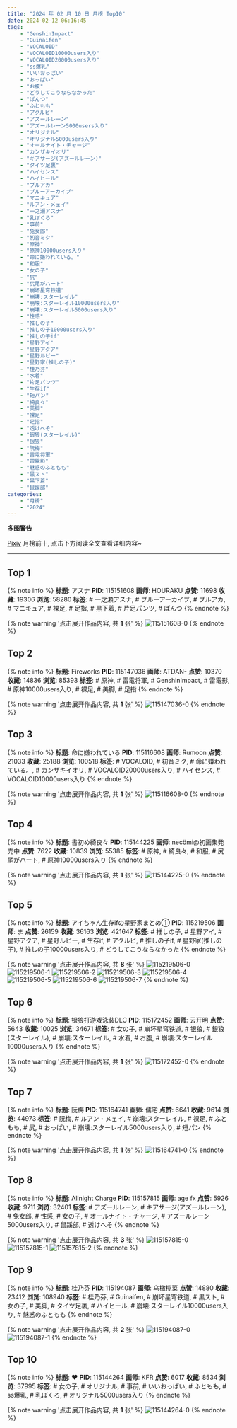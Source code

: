 ```yaml
---
title: "2024 年 02 月 10 日 月榜 Top10"
date: 2024-02-12 06:16:45
tags:
    - "GenshinImpact"
    - "Guinaifen"
    - "VOCALOID"
    - "VOCALOID10000users入り"
    - "VOCALOID20000users入り"
    - "ss爆乳"
    - "いいおっぱい"
    - "おっぱい"
    - "お腹"
    - "どうしてこうならなかった"
    - "ぱんつ"
    - "ふともも"
    - "アクルビ"
    - "アズールレーン"
    - "アズールレーン5000users入り"
    - "オリジナル"
    - "オリジナル5000users入り"
    - "オールナイト・チャージ"
    - "カンザキイオリ"
    - "キアサージ(アズールレーン)"
    - "タイツ足裏"
    - "ハイセンス"
    - "ハイヒール"
    - "ブルアカ"
    - "ブルーアーカイブ"
    - "マニキュア"
    - "ルアン・メェイ"
    - "一之瀬アスナ"
    - "乳ぼくろ"
    - "事前"
    - "兔女郎"
    - "初音ミク"
    - "原神"
    - "原神10000users入り"
    - "命に嫌われている。"
    - "和服"
    - "女の子"
    - "尻"
    - "尻尾がハート"
    - "崩坏星穹铁道"
    - "崩壊:スターレイル"
    - "崩壊:スターレイル10000users入り"
    - "崩壊:スターレイル5000users入り"
    - "性感"
    - "推しの子"
    - "推しの子10000users入り"
    - "推しの子if"
    - "星野アイ"
    - "星野アクア"
    - "星野ルビー"
    - "星野家(推しの子)"
    - "桂乃芬"
    - "水着"
    - "片足パンツ"
    - "生存if"
    - "短パン"
    - "綺良々"
    - "美脚"
    - "裸足"
    - "足指"
    - "透けへそ"
    - "銀狼(スターレイル)"
    - "银狼"
    - "阮梅"
    - "雷電将軍"
    - "雷電影"
    - "魅惑のふともも"
    - "黒スト"
    - "黒下着"
    - "鼠蹊部"
categories:
    - "月榜"
    - "2024"
---
```


<i class="fa fa-triangle-exclamation"></i>**多图警告**<i class="fa fa-triangle-exclamation"></i>

[Pixiv](https://www.pixiv.net/) 月榜前十, 点击下方阅读全文查看详细内容~

<!-- more -->

---

## Top 1

{% note info %}
**标题**: アスナ
**PID**: 115151608 **画师**: HOURAKU
**点赞**: 11698 **收藏**: 19306 **浏览**: 58280
**标签**: # 一之瀬アスナ, # ブルーアーカイブ, # ブルアカ, # マニキュア, # 裸足, # 足指, # 黒下着, # 片足パンツ, # ぱんつ
{% endnote %}

{% note warning '点击展开作品内容, 共 **1** 张' %}
![115151608-0](https://i.pixiv.re/img-original/img/2024/01/14/07/00/02/115151608_p0.jpg)
{% endnote %}

## Top 2

{% note info %}
**标题**: Fireworks
**PID**: 115147036 **画师**: ATDAN-
**点赞**: 10370 **收藏**: 14836 **浏览**: 85393
**标签**: # 原神, # 雷電将軍, # GenshinImpact, # 雷電影, # 原神10000users入り, # 裸足, # 美脚, # 足指
{% endnote %}

{% note warning '点击展开作品内容, 共 **1** 张' %}
![115147036-0](https://i.pixiv.re/img-original/img/2024/01/21/11/14/20/115147036_p0.png)
{% endnote %}

## Top 3

{% note info %}
**标题**: 命に嫌われている
**PID**: 115116608 **画师**: Rumoon
**点赞**: 21033 **收藏**: 25188 **浏览**: 100518
**标签**: # VOCALOID, # 初音ミク, # 命に嫌われている。, # カンザキイオリ, # VOCALOID20000users入り, # ハイセンス, # VOCALOID10000users入り
{% endnote %}

{% note warning '点击展开作品内容, 共 **1** 张' %}
![115116608-0](https://i.pixiv.re/img-original/img/2024/01/13/01/09/45/115116608_p0.jpg)
{% endnote %}

## Top 4

{% note info %}
**标题**: 書初め綺良々
**PID**: 115144225 **画师**: necömi@初画集発売中
**点赞**: 7622 **收藏**: 10839 **浏览**: 55385
**标签**: # 原神, # 綺良々, # 和服, # 尻尾がハート, # 原神10000users入り
{% endnote %}

{% note warning '点击展开作品内容, 共 **1** 张' %}
![115144225-0](https://i.pixiv.re/img-original/img/2024/01/14/00/00/30/115144225_p0.png)
{% endnote %}

## Top 5

{% note info %}
**标题**: アイちゃん生存ifの星野家まとめ①
**PID**: 115219506 **画师**: ま
**点赞**: 26159 **收藏**: 36163 **浏览**: 421647
**标签**: # 推しの子, # 星野アイ, # 星野アクア, # 星野ルビー, # 生存if, # アクルビ, # 推しの子if, # 星野家(推しの子), # 推しの子10000users入り, # どうしてこうならなかった
{% endnote %}

{% note warning '点击展开作品内容, 共 **8** 张' %}
![115219506-0](https://i.pixiv.re/img-original/img/2024/01/16/17/42/28/115219506_p0.jpg)
![115219506-1](https://i.pixiv.re/img-original/img/2024/01/16/17/42/28/115219506_p1.jpg)
![115219506-2](https://i.pixiv.re/img-original/img/2024/01/16/17/42/28/115219506_p2.jpg)
![115219506-3](https://i.pixiv.re/img-original/img/2024/01/16/17/42/28/115219506_p3.jpg)
![115219506-4](https://i.pixiv.re/img-original/img/2024/01/16/17/42/28/115219506_p4.jpg)
![115219506-5](https://i.pixiv.re/img-original/img/2024/01/16/17/42/28/115219506_p5.jpg)
![115219506-6](https://i.pixiv.re/img-original/img/2024/01/16/17/42/28/115219506_p6.jpg)
![115219506-7](https://i.pixiv.re/img-original/img/2024/01/16/17/42/28/115219506_p7.jpg)
{% endnote %}

## Top 6

{% note info %}
**标题**: 银狼打游戏泳装DLC
**PID**: 115172452 **画师**: 云开明
**点赞**: 5643 **收藏**: 10025 **浏览**: 34671
**标签**: # 女の子, # 崩坏星穹铁道, # 银狼, # 銀狼(スターレイル), # 崩壊:スターレイル, # 水着, # お腹, # 崩壊:スターレイル10000users入り
{% endnote %}

{% note warning '点击展开作品内容, 共 **1** 张' %}
![115172452-0](https://i.pixiv.re/img-original/img/2024/01/14/21/55/22/115172452_p0.jpg)
{% endnote %}

## Top 7

{% note info %}
**标题**: 阮梅
**PID**: 115164741 **画师**: 儒宅
**点赞**: 6641 **收藏**: 9614 **浏览**: 44973
**标签**: # 阮梅, # ルアン・メェイ, # 崩壊:スターレイル, # 裸足, # ふともも, # 尻, # おっぱい, # 崩壊:スターレイル5000users入り, # 短パン
{% endnote %}

{% note warning '点击展开作品内容, 共 **1** 张' %}
![115164741-0](https://i.pixiv.re/img-original/img/2024/01/14/18/00/06/115164741_p0.jpg)
{% endnote %}

## Top 8

{% note info %}
**标题**: Allnight Charge
**PID**: 115157815 **画师**: age fx
**点赞**: 5926 **收藏**: 9711 **浏览**: 32401
**标签**: # アズールレーン, # キアサージ(アズールレーン), # 兔女郎, # 性感, # 女の子, # オールナイト・チャージ, # アズールレーン5000users入り, # 鼠蹊部, # 透けへそ
{% endnote %}

{% note warning '点击展开作品内容, 共 **3** 张' %}
![115157815-0](https://i.pixiv.re/img-original/img/2024/01/14/13/08/41/115157815_p0.jpg)
![115157815-1](https://i.pixiv.re/img-original/img/2024/01/14/13/08/41/115157815_p1.jpg)
![115157815-2](https://i.pixiv.re/img-original/img/2024/01/14/13/08/41/115157815_p2.jpg)
{% endnote %}

## Top 9

{% note info %}
**标题**: 桂乃芬
**PID**: 115194087 **画师**: 乌橄榄菜
**点赞**: 14880 **收藏**: 23412 **浏览**: 108940
**标签**: # 桂乃芬, # Guinaifen, # 崩坏星穹铁道, # 黒スト, # 女の子, # 美脚, # タイツ足裏, # ハイヒール, # 崩壊:スターレイル10000users入り, # 魅惑のふともも
{% endnote %}

{% note warning '点击展开作品内容, 共 **2** 张' %}
![115194087-0](https://i.pixiv.re/img-original/img/2024/01/15/18/13/10/115194087_p0.jpg)
![115194087-1](https://i.pixiv.re/img-original/img/2024/01/15/18/13/10/115194087_p1.jpg)
{% endnote %}

## Top 10

{% note info %}
**标题**: ♥
**PID**: 115144264 **画师**: KFR
**点赞**: 6017 **收藏**: 8534 **浏览**: 37995
**标签**: # 女の子, # オリジナル, # 事前, # いいおっぱい, # ふともも, # ss爆乳, # 乳ぼくろ, # オリジナル5000users入り
{% endnote %}

{% note warning '点击展开作品内容, 共 **1** 张' %}
![115144264-0](https://i.pixiv.re/img-original/img/2024/01/14/00/00/44/115144264_p0.jpg)
{% endnote %}
